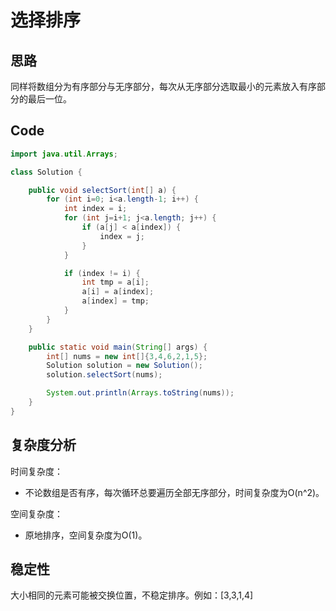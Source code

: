 # 选择排序

## 思路

同样将数组分为有序部分与无序部分，每次从无序部分选取最小的元素放入有序部分的最后一位。

## Code
```java
import java.util.Arrays;

class Solution {

    public void selectSort(int[] a) {
        for (int i=0; i<a.length-1; i++) {
            int index = i;
            for (int j=i+1; j<a.length; j++) {
                if (a[j] < a[index]) {
                    index = j;
                }
            }

            if (index != i) {
                int tmp = a[i];
                a[i] = a[index];
                a[index] = tmp;
            }
        }
    }

    public static void main(String[] args) {
        int[] nums = new int[]{3,4,6,2,1,5};
        Solution solution = new Solution();
        solution.selectSort(nums);

        System.out.println(Arrays.toString(nums));
    }
}
```

## 复杂度分析

时间复杂度：

- 不论数组是否有序，每次循环总要遍历全部无序部分，时间复杂度为O(n^2)。

空间复杂度：

- 原地排序，空间复杂度为O(1)。

## 稳定性

大小相同的元素可能被交换位置，不稳定排序。例如：[3,3,1,4]
